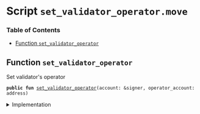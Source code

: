 
<a name="SCRIPT"></a>

# Script `set_validator_operator.move`

### Table of Contents

-  [Function `set_validator_operator`](#SCRIPT_set_validator_operator)



<a name="SCRIPT_set_validator_operator"></a>

## Function `set_validator_operator`

Set validator's operator


<pre><code><b>public</b> <b>fun</b> <a href="#SCRIPT_set_validator_operator">set_validator_operator</a>(account: &signer, operator_account: address)
</code></pre>



<details>
<summary>Implementation</summary>


<pre><code><b>fun</b> <a href="#SCRIPT_set_validator_operator">set_validator_operator</a>(account: &signer, operator_account: address) {
    <a href="../../modules/doc/ValidatorConfig.md#0x1_ValidatorConfig_set_operator">ValidatorConfig::set_operator</a>(account, operator_account);
 }
</code></pre>



</details>
